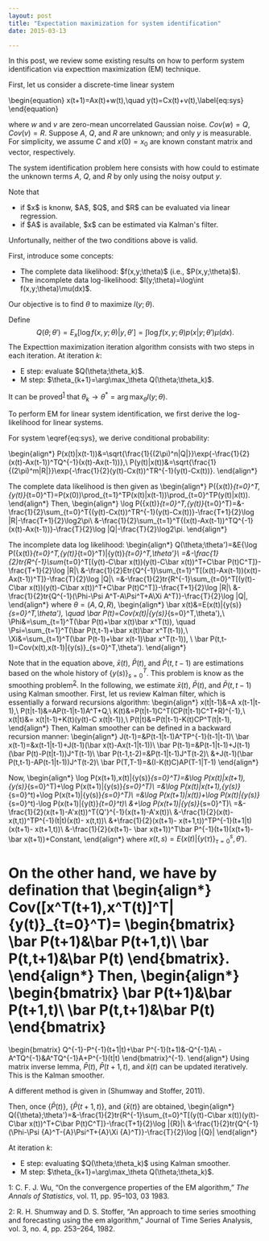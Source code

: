 ```yaml
---
layout: post
title: "Expectation maximization for system identification"
date: 2015-03-13

---
```


<p>
In this post, we review some existing results on how to perform system identification via expecttion maximization (EM) technique.

First, let us consider a discrete-time linear system

\begin{equation}
x(t+1)=Ax(t)+w(t),\quad y(t)=Cx(t)+v(t),\label{eq:sys}
\end{equation}

where $w$ and $v$ are zero-mean uncorrelated Gaussian noise. $Cov(w)=Q$, $Cov(v)=R$.
Suppose $A$, $Q$, and $R$ are unknown; and only $y$ is measurable.
For simplicity, we assume $C$ and $x(0)=x_0$ are known constant matrix and vector, respectively.

The system identification problem here consists with how could to estimate the unknown terms $A$, $Q$, and $R$ by only using the noisy output $y$.

Note that
<ul>
<li> if $x$ is knonw, $A$, $Q$, and $R$ can be evaluated via linear regression. </li>
<li> if $A$ is available, $x$ can be estimated via Kalman's filter.</li>
</ul>
 
Unfortunally, neither of the two conditions above is valid. 

First, introduce some concepts:

<ul>
<li> The complete data likelihood: $f(x,y;\theta)$ (i.e., $P(x,y;\theta)$).</li>
<li> The incomplete data log-likelihood: $l(y;\theta)=\log\int f(x,y;\theta)\mu(dx)$.</li>
</ul>
 
Our objective is to find $\theta$ to maximize $l(y;\theta)$.

Define
$$
Q(\theta;\theta')=E_x[\log f(x,y;\theta)|y,\theta']=\int \log f(x,y;\theta)p(x|y;\theta')\mu(dx).
$$
The Expecttion maximization iteration algorithm consists with two steps in each iteration. At iteration $k$:
<ul>
<li> E step: evaluate $Q(\theta;\theta_k)$.</li>
<li> M step: $\theta_{k+1}=\arg\max_\theta Q(\theta;\theta_k)$.</li>
</ul>

It can be proved<sup>[1](#fn1)</sup> that $\theta_k\rightarrow \theta^*=\arg\max_\theta l(y;\theta)$.



To perform EM for linear system identification, we first derive the log-likelihood for linear systems.

For system \eqref{eq:sys}, we derive conditional probability:

\begin{align*}
P(x(t)|x(t-1))&=\sqrt{\frac{1}{(2\pi)^n|Q|}}\exp\{-\frac{1}{2}(x(t)-Ax(t-1))^TQ^{-1}(x(t)-Ax(t-1))\},\\
P(y(t)|x(t))&=\sqrt{\frac{1}{(2\pi)^m|R|}}\exp\{-\frac{1}{2}(y(t)-Cx(t))^TR^{-1}(y(t)-Cx(t))\}.
\end{align*}

The complete data likelihood is then given as
\begin{align*}
P(\{x(t)\}_{t=0}^T,\{y(t)\}_{t=0}^T)=P(x(0))\prod_{t=1}^TP(x(t)|x(t-1))\prod_{t=0}^TP(y(t)|x(t)).
\end{align*}
Then, 
\begin{align*}
\log P(\{x(t)\}_{t=0}^T,\{y(t)\}_{t=0}^T)=&-\frac{1}{2}\sum_{t=0}^T\{(y(t)-Cx(t))^TR^{-1}(y(t)-Cx(t))\}-\frac{T+1}{2}\log |R|-\frac{T+1}{2}\log2\pi\\
&-\frac{1}{2}\sum_{t=1}^T\{(x(t)-Ax(t-1))^TQ^{-1}(x(t)-Ax(t-1))\}-\frac{T}{2}\log |Q|-\frac{T}{2}\log2\pi.
\end{align*}

The incomplete data log likelihood: 
\begin{align*}
Q(\theta;\theta')=&E\{\log P(\{x(t)\}_{t=0}^T,\{y(t)\}_{t=0}^T)|\{y(t)\}_{t=0}^T,\theta'\}\\
=&-\frac{1}{2}tr\{R^{-1}\sum_{t=0}^T[(y(t)-C\bar x(t))(y(t)-C\bar x(t))^T+C\bar P(t)C^T]\}-\frac{T+1}{2}\log |R|\\
&-\frac{1}{2}Etr\{Q^{-1}\sum_{t=1}^T[(x(t)-Ax(t-1))(x(t)-Ax(t-1))^T]\}-\frac{T}{2}\log |Q|\\
=&-\frac{1}{2}tr\{R^{-1}\sum_{t=0}^T[(y(t)-C\bar x(t))(y(t)-C\bar x(t))^T+C\bar P(t)C^T]\}-\frac{T+1}{2}\log |R|\\
&-\frac{1}{2}tr\{Q^{-1}(\Phi-\Psi A^T-A\Psi^T+A\Xi A^T)\}-\frac{T}{2}\log |Q|,
\end{align*}
where $\theta=(A,Q,R)$,
\begin{align*}
\bar x(t)&=E(x(t)|\{y(s)\}_{s=0}^T,\theta'), \quad \bar P(t)=Cov(x(t)|\{y(s)\}_{s=0}^T,\theta'),\\
\Phi&=\sum_{t=1}^T(\bar P(t)+\bar x(t)\bar x^T(t)), \quad \Psi=\sum_{t=1}^T(\bar P(t,t-1)+\bar x(t)\bar x^T(t-1)),\\
\Xi&=\sum_{t=1}^T(\bar P(t-1)+\bar x(t-1)\bar x^T(t-1)), \  \bar P(t,t-1)=Cov(x(t),x(t-1)|\{y(s)\}_{s=0}^T,\theta').
\end{align*}


Note that in the equation above, $\bar x(t)$, $\bar P(t)$, and $\bar P(t,t-1)$ are estimations based on the whole history of $\{y(s)\}_{s=0}^T$.
This problem is know as the smoothing problem<sup>[2](#fn2)</sup>.
In the following, we estimate $\bar x(t)$, $\bar P(t)$, and $\bar P(t,t-1)$ using Kalman smoother. First, let us review Kalman filter, which is essentially a forward recursions algorithm:
\begin{align*}
 x(t|t-1)&=A x(t-1|t-1),\\
 P(t|t-1)&=AP(t-1|t-1)A^T+Q,\\
K(t)&=P(t|t-1)C^T(CP(t|t-1)C^T+R)^{-1},\\
  x(t|t)&= x(t|t-1)+K(t)(y(t)-C x(t|t-1)),\\
P(t|t)&=P(t|t-1)-K(t)CP^T(t|t-1),
\end{align*}
Then, Kalman smoother can be defined in a backward recursion manner:
\begin{align*}
J(t-1)=&P(t-1|t-1)A^TP^{-1}(t-1|t-1)\\
\bar x(t-1)=&x(t-1|t-1)+J(t-1)(\bar x(t)-Ax(t-1|t-1))\\
\bar P(t-1)=&P(t-1|t-1)+J(t-1)(\bar P(t)-P(t|t-1))J^T(t-1)\\
\bar P(t-1,t-2)=&P(t-1|t-1)J^T(t-2)\\
&+J(t-1)(\bar P(t,t-1)-AP(t-1|t-1))J^T(t-2)\\
\bar P(T,T-1)=&(I-K(t)C)AP(T-1|T-1)
\end{align*}

Now,
\begin{align*}
\log P(x(t+1),x(t)|\{y(s)\}_{s=0}^T)=&\log P(x(t)|x(t+1),\{y(s)\}_{s=0}^T)+\log P(x(t+1)|\{y(s)\}_{s=0}^T)\\
=&\log P(x(t)|x(t+1),\{y(s)\}_{s=0}^t)+\log P(x(t+1)|\{y(s)\}_{s=0}^T)\\
=&\log P(x(t+1)|x(t))+\log P(x(t)|\{y(s)\}_{s=0}^t)-\log P(x(t+1)|\{y(t)\}_{t=0}^t)\\
&+\log P(x(t+1)|\{y(s)\}_{s=0}^T)\\
=&-\frac{1}{2}(x(t+1)-A'x(t))^T{Q'}^{-1}(x(t+1)-A'x(t))\\
&-\frac{1}{2}(x(t)- x(t,t))^TP^{-1}(t|t)(x(t)- x(t,t))\\
&+\frac{1}{2}(x(t+1)- x(t+1,t))^TP^{-1}(t+1|t)(x(t+1)- x(t+1,t))\\
&-\frac{1}{2}(x(t+1)- \bar x(t+1))^T\bar P^{-1}(t+1)(x(t+1)- \bar x(t+1))+Constant,
\end{align*}
where $x(t,s)=E(x(t)|\{y(\tau)\}_{\tau=0}^s,\theta')$.

On the other hand, we have by defination that
\begin{align*}
Cov([x^T(t+1),x^T(t)]^T|\{y(t)\}_{t=0}^T)=
\begin{bmatrix}
\bar P(t+1)&\bar P(t+1,t)\\
\bar P(t,t+1)&\bar P(t)
\end{bmatrix}.
\end{align*}
Then,
\begin{align*}
\begin{bmatrix}
\bar P(t+1)&\bar P(t+1,t)\\
\bar P(t,t+1)&\bar P(t)
\end{bmatrix}
=
\begin{bmatrix}
Q^{-1}-P^{-1}(t+1|t)+\bar P^{-1}(t+1)&-Q^{-1}A\\
-A^TQ^{-1}&A^TQ^{-1}A+P^{-1}(t|t)
\end{bmatrix}^{-1}.
\end{align*}
Using matrix inverse lemma, $\bar P(t)$, $\bar P(t+1,t)$, and $\bar x(t)$ can be updated iteratively.
This is the Kalman smoother.

A different method is given in (Shumway and Stoffer, 2011).

Then, once $\{\bar P(t)\}$, $\{\bar P(t+1,t)\}$, and $\{\bar x(t)\}$ are obtained, 
\begin{align*}
Q({\theta};\theta')=&-\frac{1}{2}tr\{R^{-1}\sum_{t=0}^T[(y(t)-C\bar x(t))(y(t)-C\bar x(t))^T+C\bar P(t)C^T]\}-\frac{T+1}{2}\log |{R}|\\
&-\frac{1}{2}tr\{Q^{-1}(\Phi-\Psi {A}^T-{A}\Psi^T+{A}\Xi {A}^T)\}-\frac{T}{2}\log |{Q}|
\end{align*}



At iteration $k$:
<ul>
<li> E step: evaluating $Q(\theta;\theta_k)$ using Kalman smoother.</li>
<li> M step: $\theta_{k+1}=\arg\max_\theta Q(\theta;\theta_k)$.</li>
</ul>

</p>

<a name="fn1">1</a>: C. F. J. Wu, “On the convergence properties of the EM algorithm,” *The Annals of Statistics*, vol. 11, pp. 95–103, 03 1983.

<a name="fn2">2</a>: R. H. Shumway and D. S. Stoffer, “An approach to time series smoothing and forecasting using the em algorithm,” Journal of Time Series Analysis, vol. 3, no. 4, pp. 253–264, 1982.


